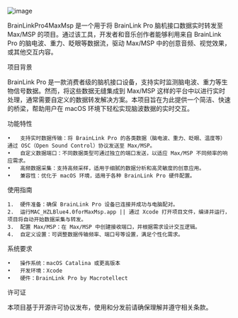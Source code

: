 ![image](https://github.com/user-attachments/assets/d872950b-b0e9-4df3-aaa5-c290a0e9997f)

BrainLinkPro4MaxMsp 是一个用于将 BrainLink Pro 脑机接口数据实时转发至 Max/MSP 的项目。通过该工具，开发者和音乐创作者能够利用来自 BrainLink Pro 的脑电波、重力、眨眼等数据流，驱动 Max/MSP 中的创意音频、视觉效果，或其他交互内容。

项目背景

BrainLink Pro 是一款消费者级的脑机接口设备，支持实时监测脑电波、重力等生物信号数据。然而，将这些数据无缝集成到 Max/MSP 这样的平台中以进行实时处理，通常需要自定义的数据转发解决方案。本项目旨在为此提供一个简洁、快速的桥梁，帮助用户在 macOS 环境下轻松实现脑波数据的实时交互。

功能特性

	•	支持实时数据传输：将 BrainLink Pro 的各类数据（脑电波、重力、眨眼、温度等）通过 OSC（Open Sound Control）协议发送至 Max/MSP。
	•	自定义数据端口：不同数据类型可通过独立的端口发送，以适应 Max/MSP 不同频率的响应需求。
	•	高频数据采集：支持高频采样，适用于细腻的数据分析和高灵敏度的创意应用。
	•	兼容性：优化于 macOS 环境，适用于各种 BrainLink Pro 硬件配置。

使用指南

	1.	硬件准备：确保 BrainLink Pro 设备已连接并成功与电脑配对。
	2.	运行MAC_HZLBlue4.0forMaxMsp.app || 通过 Xcode 打开项目文件，编译并运行，项目将自动开始数据采集与转发。
	3.	配置 Max/MSP：在 Max/MSP 中创建接收端口，并根据需求设计交互逻辑。
	4.	自定义设置：可调整数据传输频率、端口号等设置，满足个性化需求。

系统要求

	•	操作系统：macOS Catalina 或更高版本
	•	开发环境：Xcode
	•	硬件：BrainLink Pro by Macrotellect

许可证

本项目基于开源许可协议发布，使用和分发前请确保理解并遵守相关条款。
